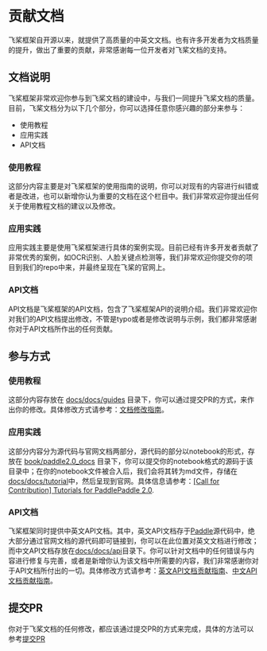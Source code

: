 # 贡献文档

飞桨框架自开源以来，就提供了高质量的中英文文档。也有许多开发者为文档质量的提升，做出了重要的贡献，非常感谢每一位开发者对飞桨文档的支持。

## 文档说明

飞桨框架非常欢迎你参与到飞桨文档的建设中，与我们一同提升飞桨文档的质量。目前，飞桨文档分为以下几个部分，你可以选择任意你感兴趣的部分来参与：

- 使用教程
- 应用实践
- API文档

### 使用教程

这部分内容主要是对飞桨框架的使用指南的说明，你可以对现有的内容进行纠错或者是改进，也可以新增你认为重要的文档在这个栏目中。我们非常欢迎你提出任何关于使用教程文档的建议以及修改。

### 应用实践

应用实践主要是使用飞桨框架进行具体的案例实现。目前已经有许多开发者贡献了非常优秀的案例，如OCR识别、人脸关键点检测等，我们非常欢迎你提交你的项目到我们的repo中来，并最终呈现在飞桨的官网上。

### API文档

API文档是飞桨框架的API文档，包含了飞桨框架API的说明介绍。我们非常欢迎你对我们的API文档提出修改，不管是typo或者是修改说明与示例，我们都非常感谢你对于API文档所作出的任何贡献。

## 参与方式

### 使用教程
这部分内容存放在 [docs/docs/guides](https://github.com/PaddlePaddle/docs/tree/develop/docs/guides) 目录下，你可以通过提交PR的方式，来作出你的修改。具体修改方式请参考：[文档修改指南]()。

### 应用实践
这部分内容分为源代码与官网文档两部分，源代码的部分以notebook的形式，存放在 [book/paddle2.0_docs](https://github.com/PaddlePaddle/book/tree/develop/paddle2.0_docs) 目录下，你可以提交你的notebook格式的源码于该目录中；在你的notebook文件被合入后，我们会将其转为md文件，存储在[docs/docs/tutorial](https://github.com/PaddlePaddle/docs/tree/develop/docs/tutorial)中，然后呈现到官网。具体信息请参考：[[Call for Contribution] Tutorials for PaddlePaddle 2.0](https://github.com/PaddlePaddle/book/issues/905).

### API文档
飞桨框架同时提供中英文API文档。其中，英文API文档存于[Paddle](https://github.com/PaddlePaddle/Paddle/tree/develop/python/paddle)源代码中，绝大部分通过官网文档的源代码即可链接到，你可以在此位置对英文文档进行修改；而中文API文档存放在[docs/docs/api](https://github.com/PaddlePaddle/docs/tree/develop/docs/api)目录下。你可以针对文档中的任何错误与内容进行修复与完善，或者是新增你认为该文档中所需要的内容，我们非常感谢你对于API文档所付出的一切。具体修改方式请参考：[英文API文档贡献指南](https://github.com/PaddlePaddle/docs/wiki/%E8%8B%B1%E6%96%87API%E6%96%87%E6%A1%A3%E8%B4%A1%E7%8C%AE%E6%8C%87%E5%8D%97)、[中文API文档贡献指南](https://github.com/PaddlePaddle/docs/wiki/%E4%B8%AD%E6%96%87API%E6%96%87%E6%A1%A3%E8%B4%A1%E7%8C%AE%E6%8C%87%E5%8D%97)。

## 提交PR
你对于飞桨文档的任何修改，都应该通过提交PR的方式来完成，具体的方法可以参考[提交PR](https://www.paddlepaddle.org.cn/documentation/docs/zh/develop/guides/08_contribution/local_dev_guide.html)